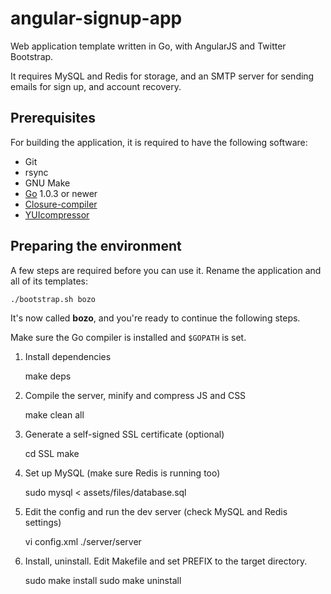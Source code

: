 # angular-signup-app

Web application template written in Go, with AngularJS and Twitter Bootstrap.

It requires MySQL and Redis for storage, and an SMTP server for sending emails
for sign up, and account recovery.

## Prerequisites

For building the application, it is required to have the following software:

- Git
- rsync
- GNU Make
- [Go](http://golang.org) 1.0.3 or newer
- [Closure-compiler](https://developers.google.com/closure/compiler/)
- [YUIcompressor](http://yui.github.io/yuicompressor/)

## Preparing the environment

A few steps are required before you can use it.
Rename the application and all of its templates:

	./bootstrap.sh bozo

It's now called **bozo**, and you're ready to continue the following steps.

Make sure the Go compiler is installed and ``$GOPATH`` is set.

1. Install dependencies

	make deps

2. Compile the server, minify and compress JS and CSS

	make clean all

3. Generate a self-signed SSL certificate (optional)

	cd SSL
	make

4. Set up MySQL (make sure Redis is running too)

	sudo mysql < assets/files/database.sql

5. Edit the config and run the dev server (check MySQL and Redis settings)

	vi config.xml
	./server/server

6. Install, uninstall. Edit Makefile and set PREFIX to the target directory.

	sudo make install
	sudo make uninstall
